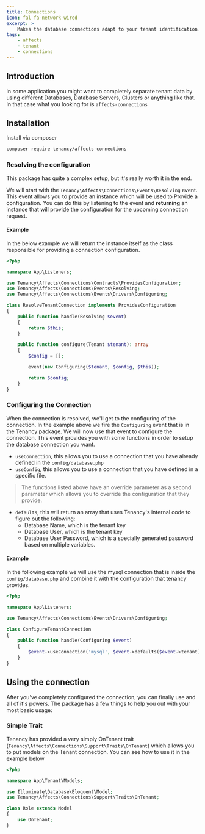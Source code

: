 ```yaml
---
title: Connections
icon: fal fa-network-wired
excerpt: >
    Makes the database connections adapt to your tenant identification.
tags:
    - affects
    - tenant
    - connections
---
```


## Introduction
In some application you might want to completely separate tenant data by using different Databases, Database Servers, Clusters or anything like that. In that case what you looking for is `affects-connections`

## Installation
Install via composer
```bash
composer require tenancy/affects-connections
```

### Resolving the configuration
This package has quite a complex setup, but it's really worth it in the end.

We will start with the `Tenancy\Affects\Connections\Events\Resolving` event. This event allows you to provide an instance which will be used to Provide a configuration. You can do this by listening to the event and **returning** an instance that will provide the configuration for the upcoming connection request.

#### Example
In the below example we will return the instance itself as the class responsible for providing a connection configuration.
```php
<?php

namespace App\Listeners;

use Tenancy\Affects\Connections\Contracts\ProvidesConfiguration;
use Tenancy\Affects\Connections\Events\Resolving;
use Tenancy\Affects\Connections\Events\Drivers\Configuring;

class ResolveTenantConnection implements ProvidesConfiguration
{
    public function handle(Resolving $event)
    {
        return $this;
    }

    public function configure(Tenant $tenant): array
    {
        $config = [];

        event(new Configuring($tenant, $config, $this));

        return $config;
    }
}
```

### Configuring the Connection
When the connection is resolved, we'll get to the configuring of the connection. In the example above we fire the `Configuring` event that is in the Tenancy package. We will now use that event to configure the connection. This event provides you with some functions in order to setup the database connection you want.
- `useConnection`, this allows you to use a connection that you have already defined in the `config/database.php`
- `useConfig`, this allows you to use a connection that you have defined in a specific file.
> The functions listed above have an override parameter as a second parameter which allows you to override the configuration that they provide.
- `defaults`, this will return an array that uses Tenancy's internal code to figure out the following:
    - Database Name, which is the tenant key
    - Database User, which is the tenant key
    - Database User Password, which is a specially generated password based on multiple variables.

#### Example
In the following example we will use the mysql connection that is inside the `config/database.php` and combine it with the configuration that tenancy provides.
```php
<?php

namespace App\Listeners;

use Tenancy\Affects\Connections\Events\Drivers\Configuring;

class ConfigureTenantConnection
{
    public function handle(Configuring $event)
    {
        $event->useConnection('mysql', $event->defaults($event->tenant));
    }
}
```

## Using the connection
After you've completely configured the connection, you can finally use and all of it's powers. The package has a few things to help you out with your most basic usage:

### Simple Trait
Tenancy has provided a very simply OnTenant trait (`Tenancy\Affects\Connections\Support\Traits\OnTenant`) which allows you to put models on the Tenant connection. You can see how to use it in the example below

```php
<?php

namespace App\Tenant\Models;

use Illuminate\Database\Eloquent\Model;
use Tenancy\Affects\Connections\Support\Traits\OnTenant;

class Role extends Model
{
    use OnTenant;
}
```
